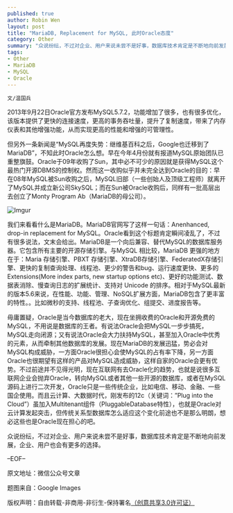 ```yaml
---
published: true
author: Robin Wen
layout: post
title: "MariaDB, Replacement for MySQL, 此时Oracle态度"
category: Other
summary: "众说纷纭，不过对企业、用户来说未尝不是好事，数据库技术肯定是不断地向前发展，企业、用户也会有更多的选择。"
tags: 
- Other
- MariaDB
- MySQL
- Oracle
---
```


`文/温国兵`

2013年9月22日Oracle官方发布MySQL5.7.2，功能增加了很多，也有很多优化，该版本提供了更快的连接速度，更高的事务吞吐量，提升了复制速度，带来了内存仪表和其他增强功能，从而实现更高的性能和增强的可管理性。

但另外一条新闻是“MySQL再度失势：继维基百科之后，Google也迁移到了MariaDB”，不知此时Oracle怎么想。早在今年4月份就有报道MySQL原始团队已重整旗鼓。Oracle于09年收购了Sun，其中必不可少的原因就是获得MySQL这个最热门开源DBMS的控制权。然而这一收购似乎并未完全达到Oracle的目的：早在08年MySQL被Sun收购之后，MySQL旧部（一些创始人及顶级工程师）就离开了MySQL并成立新公司SkySQL；而在Sun被Oracle收购后，同样有一批高层出去创立了Monty Program Ab（MariaDB的母公司）。

![Imgur](http://i.imgur.com/WiY6p7L.png)

我们来看看什么是MariaDB。MariaDB官网写了这样一句话：Anenhanced, drop-in replacement for MySQL。Oracle看到这个标题肯定瞬间凌乱了，不过有很多说法，文末会给出。MariaDB是一个向后兼容、替代MySQL的数据库服务器。它包含所有主要的开源存储引擎。与MySQL 相比较，MariaDB 更强的地方在于：Maria 存储引擎、PBXT 存储引擎、XtraDB存储引擎、FederatedX存储引擎、更快的复制查询处理、线程池、更少的警告和bug、运行速度更快、更多的 Extensions(More index parts, new startup options etc)、更好的功能测试、数据表消除、慢查询日志的扩展统计、支持对 Unicode 的排序。相对于MySQL最新的版本5.6来说，在性能、功能、管理、NoSQL扩展方面，MariaDB包含了更丰富的特性。。比如微秒的支持、线程池、子查询优化、组提交、进度报告等。

毋庸置疑，Oracle是当今数据库的老大，现在坐拥收费的Oracle和开源免费的MySQL，不用说是数据库的王者。有说法Oracle会把MySQL一步步搞死，MySQL走向闭源；又有说法Oracle会大力扶持MySQL，甚至加入Oracle中优秀的元素，从而牵制其他数据库的发展。现在MariaDB的发展迅猛，势必会对MySQL构成威胁，一方面Oracle很担心会使MySQL的占有率下降，另一方面Oracle也很期望有这样的产品对MySQL造成威胁，这样自家的Oracle会更有优势。不过前途并不见得光明，现在互联网有去Oracle化的趋势，也就是说很多互联网企业会抛弃Oracle，转向MySQL或者其他一些开源的数据库，或者在MySQL源码上进行二次开发，Oracle只是一些传统企业，比如电信、移动、金融、一些国企使用。而且云计算、大数据时代，刚发布的12c（关键词：”Plug into the Cloud”）虽加入Multitenant组件（PluggableDatabase特性），也就是Oracle对云计算发起突击，但传统关系型数据库怎么适应这个变化前途也不是那么明朗，想必这些也是Oracle现在担心的吧。

众说纷纭，不过对企业、用户来说未尝不是好事，数据库技术肯定是不断地向前发展，企业、用户也会有更多的选择。

–EOF–

原文地址：微信公众号文章

题图来自：Google Images

版权声明：自由转载-非商用-非衍生-保持署名<a href="http://creativecommons.org/licenses/by-nc-nd/3.0/deed.zh" target="_blank">（创意共享3.0许可证）</a>